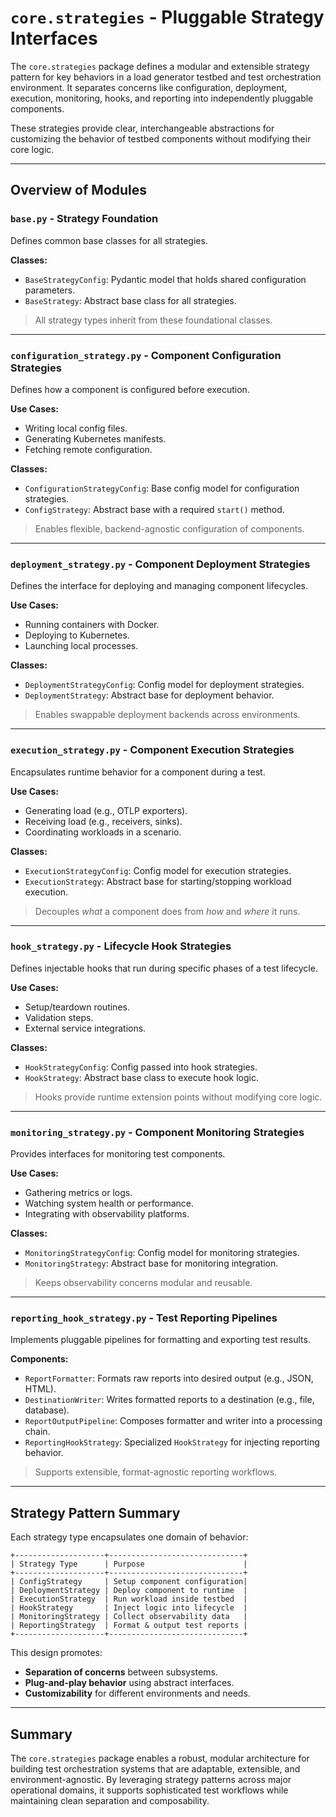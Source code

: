 # `core.strategies` - Pluggable Strategy Interfaces

The `core.strategies` package defines a modular and extensible strategy pattern
for key behaviors in a load generator testbed and test orchestration
environment. It separates concerns like configuration, deployment, execution,
monitoring, hooks, and reporting into independently pluggable components.

These strategies provide clear, interchangeable abstractions for customizing
the behavior of testbed components without modifying their core logic.

---

## Overview of Modules

### `base.py` - **Strategy Foundation**

Defines common base classes for all strategies.

**Classes:**

- `BaseStrategyConfig`: Pydantic model that holds shared configuration parameters.
- `BaseStrategy`: Abstract base class for all strategies.

> All strategy types inherit from these foundational classes.

---

### `configuration_strategy.py` - **Component Configuration Strategies**

Defines how a component is configured before execution.

**Use Cases:**

- Writing local config files.
- Generating Kubernetes manifests.
- Fetching remote configuration.

**Classes:**

- `ConfigurationStrategyConfig`: Base config model for configuration strategies.
- `ConfigStrategy`: Abstract base with a required `start()` method.

> Enables flexible, backend-agnostic configuration of components.

---

### `deployment_strategy.py` - **Component Deployment Strategies**

Defines the interface for deploying and managing component lifecycles.

**Use Cases:**

- Running containers with Docker.
- Deploying to Kubernetes.
- Launching local processes.

**Classes:**

- `DeploymentStrategyConfig`: Config model for deployment strategies.
- `DeploymentStrategy`: Abstract base for deployment behavior.

> Enables swappable deployment backends across environments.

---

### `execution_strategy.py` - **Component Execution Strategies**

Encapsulates runtime behavior for a component during a test.

**Use Cases:**

- Generating load (e.g., OTLP exporters).
- Receiving load (e.g., receivers, sinks).
- Coordinating workloads in a scenario.

**Classes:**

- `ExecutionStrategyConfig`: Config model for execution strategies.
- `ExecutionStrategy`: Abstract base for starting/stopping workload execution.

> Decouples *what* a component does from *how* and *where* it runs.

---

### `hook_strategy.py` - **Lifecycle Hook Strategies**

Defines injectable hooks that run during specific phases of a test lifecycle.

**Use Cases:**

- Setup/teardown routines.
- Validation steps.
- External service integrations.

**Classes:**

- `HookStrategyConfig`: Config passed into hook strategies.
- `HookStrategy`: Abstract base class to execute hook logic.

> Hooks provide runtime extension points without modifying core logic.

---

### `monitoring_strategy.py` - **Component Monitoring Strategies**

Provides interfaces for monitoring test components.

**Use Cases:**

- Gathering metrics or logs.
- Watching system health or performance.
- Integrating with observability platforms.

**Classes:**

- `MonitoringStrategyConfig`: Config model for monitoring strategies.
- `MonitoringStrategy`: Abstract base for monitoring integration.

> Keeps observability concerns modular and reusable.

---

### `reporting_hook_strategy.py` - **Test Reporting Pipelines**

Implements pluggable pipelines for formatting and exporting test results.

**Components:**

- `ReportFormatter`: Formats raw reports into desired output (e.g., JSON, HTML).
- `DestinationWriter`: Writes formatted reports to a destination (e.g., file, database).
- `ReportOutputPipeline`: Composes formatter and writer into a processing chain.
- `ReportingHookStrategy`: Specialized `HookStrategy` for injecting reporting behavior.

> Supports extensible, format-agnostic reporting workflows.

---

## Strategy Pattern Summary

Each strategy type encapsulates one domain of behavior:

```plaintext
+--------------------+------------------------------+
| Strategy Type      | Purpose                      |
+--------------------+------------------------------+
| ConfigStrategy     | Setup component configuration|
| DeploymentStrategy | Deploy component to runtime  |
| ExecutionStrategy  | Run workload inside testbed  |
| HookStrategy       | Inject logic into lifecycle  |
| MonitoringStrategy | Collect observability data   |
| ReportingStrategy  | Format & output test reports |
+--------------------+------------------------------+
```

This design promotes:

- **Separation of concerns** between subsystems.
- **Plug-and-play behavior** using abstract interfaces.
- **Customizability** for different environments and needs.

---

## Summary

The `core.strategies` package enables a robust, modular architecture for
building test orchestration systems that are adaptable, extensible, and
environment-agnostic. By leveraging strategy patterns across major
operational domains, it supports sophisticated test workflows while
maintaining clean separation and composability.
